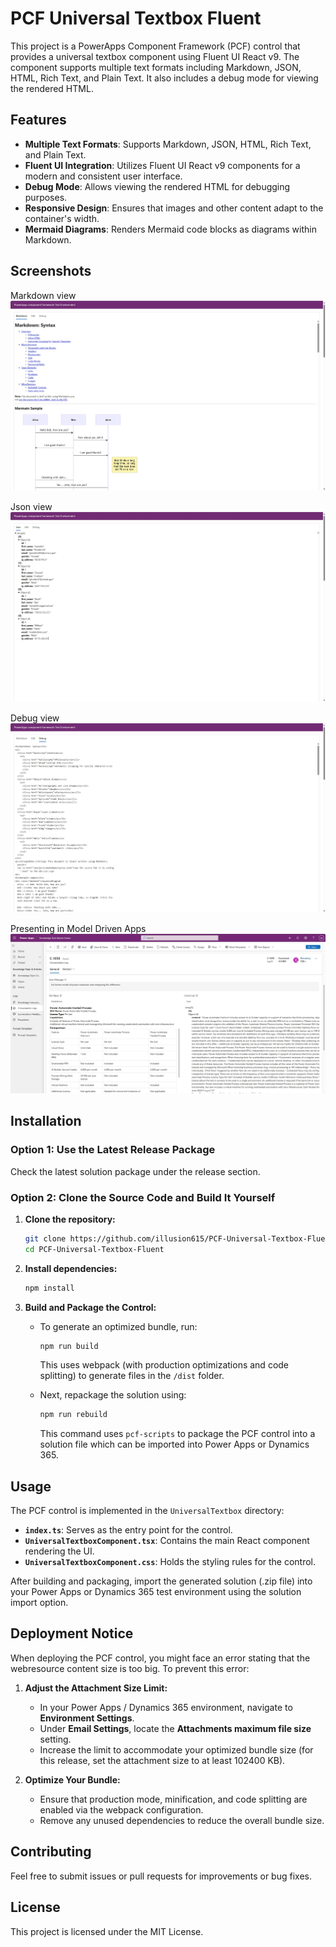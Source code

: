 # PCF Universal Textbox Fluent

This project is a PowerApps Component Framework (PCF) control that provides a universal textbox component using Fluent UI React v9. The component supports multiple text formats including Markdown, JSON, HTML, Rich Text, and Plain Text. It also includes a debug mode for viewing the rendered HTML.

## Features

- **Multiple Text Formats**: Supports Markdown, JSON, HTML, Rich Text, and Plain Text.
- **Fluent UI Integration**: Utilizes Fluent UI React v9 components for a modern and consistent user interface.
- **Debug Mode**: Allows viewing the rendered HTML for debugging purposes.
- **Responsive Design**: Ensures that images and other content adapt to the container's width.
- **Mermaid Diagrams**: Renders Mermaid code blocks as diagrams within Markdown.

## Screenshots
Markdown view  
![alt text](screenshots/markdownview.png)  

Json view  
![alt text](screenshots/jsonview.png)  

Debug view  
![alt text](screenshots/debugview.png)  

Presenting in Model Driven Apps  
![alt text](screenshots/mda.png)

## Installation

### Option 1: Use the Latest Release Package

Check the latest solution package under the release section.

### Option 2: Clone the Source Code and Build It Yourself

1. **Clone the repository:**
   ```sh
   git clone https://github.com/illusion615/PCF-Universal-Textbox-Fluent.git
   cd PCF-Universal-Textbox-Fluent
   ```

2. **Install dependencies:**
   ```sh
   npm install
   ```

3. **Build and Package the Control:**

   - To generate an optimized bundle, run:
     ```sh
     npm run build
     ```
     This uses webpack (with production optimizations and code splitting) to generate files in the `/dist` folder.

   - Next, repackage the solution using:
     ```sh
     npm run rebuild
     ```
     This command uses `pcf-scripts` to package the PCF control into a solution file which can be imported into Power Apps or Dynamics 365.

## Usage

The PCF control is implemented in the `UniversalTextbox` directory:
- **`index.ts`**: Serves as the entry point for the control.
- **`UniversalTextboxComponent.tsx`**: Contains the main React component rendering the UI.
- **`UniversalTextboxComponent.css`**: Holds the styling rules for the control.

After building and packaging, import the generated solution (.zip file) into your Power Apps or Dynamics 365 test environment using the solution import option.

## Deployment Notice

When deploying the PCF control, you might face an error stating that the webresource content size is too big. To prevent this error:

1. **Adjust the Attachment Size Limit:**
   - In your Power Apps / Dynamics 365 environment, navigate to **Environment Settings**.
   - Under **Email Settings**, locate the **Attachments maximum file size** setting.
   - Increase the limit to accommodate your optimized bundle size (for this release, set the attachment size to at least 102400 KB).

2. **Optimize Your Bundle:**
   - Ensure that production mode, minification, and code splitting are enabled via the webpack configuration.
   - Remove any unused dependencies to reduce the overall bundle size.

## Contributing

Feel free to submit issues or pull requests for improvements or bug fixes.

## License

This project is licensed under the MIT License.